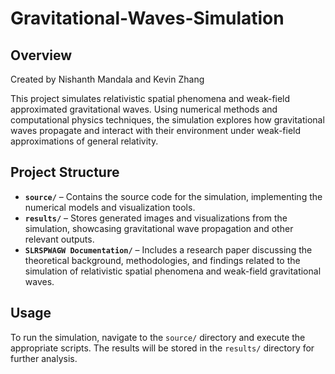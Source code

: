# Gravitational-Waves-Simulation  

## Overview  
Created by Nishanth Mandala and Kevin Zhang

This project simulates relativistic spatial phenomena and weak-field approximated gravitational waves. Using numerical methods and computational physics techniques, the simulation explores how gravitational waves propagate and interact with their environment under weak-field approximations of general relativity.

## Project Structure  

- **`source/`** – Contains the source code for the simulation, implementing the numerical models and visualization tools.  
- **`results/`** – Stores generated images and visualizations from the simulation, showcasing gravitational wave propagation and other relevant outputs.  
- **`SLRSPWAGW Documentation/`** – Includes a research paper discussing the theoretical background, methodologies, and findings related to the simulation of relativistic spatial phenomena and weak-field gravitational waves.

## Usage  
To run the simulation, navigate to the `source/` directory and execute the appropriate scripts. The results will be stored in the `results/` directory for further analysis.
